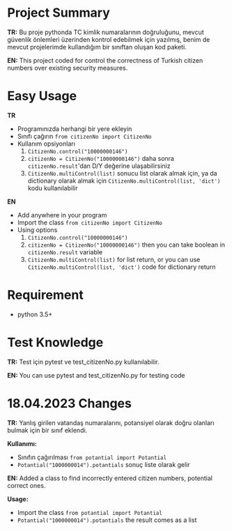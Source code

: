 # Project Summary
**TR:** Bu proje pythonda TC kimlik numaralarının doğruluğunu, mevcut güvenlik önlemleri üzerinden kontrol edebilmek için yazılmış, benim de mevcut projelerimde kullandığım bir sınıftan oluşan kod paketi.

**EN:** This project coded for control the correctness of Turkish citizen numbers over existing security measures.


# Easy Usage
**TR**
- Programınızda herhangi bir yere ekleyin
- Sınıfı çağırın `from citizenNo import CitizenNo`
- Kullanım opsiyonları
    1. `CitizenNo.control("10000000146")`
    2. `citizenNo = CitizenNo("10000000146")` daha sonra `citizenNo.result`'dan D/Y değerine ulaşabilirsiniz
    3. `CitizenNo.multiControl(list)` sonucu list olarak almak için, ya da dictionary olarak almak için `CitizenNo.multiControl(list, 'dict')` kodu kullanılabilir

**EN**
- Add anywhere in your program
- Import the class `from citizenNo import CitizenNo`
- Using options
    1. `CitizenNo.control("10000000146")`
    2. `citizenNo = CitizenNo("10000000146")` then you can take boolean in `citizenNo.result` variable
    3. `CitizenNo.multiControl(list)` for list return, or you can use `CitizenNo.multiControl(list, 'dict')` code for dictionary return


# Requirement
- python 3.5+


# Test Knowledge
**TR:** Test için pytest ve test_citizenNo.py kullanılabilir.

**EN:** You can use pytest and test_citizenNo.py for testing code


# 18.04.2023 Changes
**TR:** Yanlış girilen vatandaş numaralarını, potansiyel olarak doğru olanları bulmak için bir sınıf eklendi.

**Kullanımı:**
- Sınıfın çağırılması `from potantial import Potantial`
- `Potantial("1000000014").potantials` sonuç liste olarak gelir

**EN:** Added a class to find incorrectly entered citizen numbers, potential correct ones.

**Usage:**
- Import the class `from potantial import Potantial`
- `Potantial("1000000014").potantials` the result comes as a list 